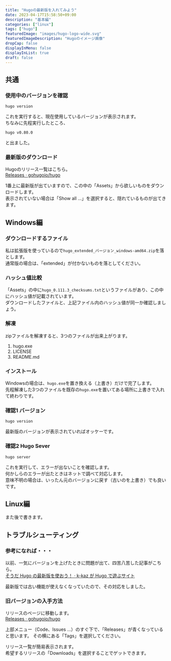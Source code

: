 ```yaml
---
title: "Hugoの最新版を入れてみよう"
date: 2023-04-17T15:58:50+09:00
description: "基本編"
categories: ["linux"]
tags: ["hugo"]
featuredImage: "images/hugo-logo-wide.svg"
featuredImageDescription: "Hugoのイメージ画像"
dropCap: false
displayInMenu: false
displayInList: true
draft: false
---
```

## 共通

### 使用中のバージョンを確認

```text
hugo version
```

これを実行すると、現在使用しているバージョンが表示されます。  
ちなみに先程実行したところ、  

```text
hugo v0.80.0
```

と出ました。  

### 最新版のダウンロード

Hugoのリリース一覧はこちら。  
[Releases · gohugoio/hugo](https://github.com/gohugoio/hugo/releases)  

1番上に最新版が出ていますので、この中の「Assets」から欲しいものをダウンロードします。  
表示されていない場合は「Show all ...」を選択すると、隠れているものが出てきます。  

## Windows編

### ダウンロードするファイル

私は拡張版を使っているので`hugo_extended_バージョン_windows-amd64.zip`を落とします。  
通常版の場合は、「extended」が付かないものを落としてください。  

### ハッシュ値比較

「Assets」の中に`hugo_0.111.3_checksums.txt`というファイルがあり、この中にハッシュ値が記載されています。  
ダウンロードしたファイルと、上記ファイル内のハッシュ値が同一か確認しましょう。  

### 解凍

zipファイルを解凍すると、3つのファイルが出来上がります。  

1. hugo.exe
1. LICENSE
1. README.md

### インストール

Windowsの場合は、`hugo.exe`を置き換える（上書き）だけで完了します。  
先程解凍した3つのファイルを既存の`hugo.exe`を置いてある場所に上書きで入れて終わりです。

### 確認1 バージョン

```text
hugo version
```

最新版のバージョンが表示されていればオッケーです。  

### 確認2 Hugo Sever

```text
hugo server
```

これを実行して、エラーが出ないことを確認します。  
何かしらのエラーが出たときはネットで調べて対応します。  
意味不明の場合は、いったん元のバージョンに戻す（古いのを上書き）でも良いです。  

## Linux編

また後で書きます。

## トラブルシューティング

### 参考になれば・・・

以前、一気にバージョンを上げたときに問題が出て、四苦八苦した記事がこちら。  
[そうだ Hugo の最新版を使おう！ · k-kaz が Hugo で遊ぶサイト](./hugo-new-version)  

最新版では古い機能が使えなくなっていたので、その対応をしました。  

### 旧バージョンの入手方法

リリースのページに移動します。  
[Releases · gohugoio/hugo](https://github.com/gohugoio/hugo/releases)  

上部メニュー（Code、Issues ...）のすぐ下で、「Releases」が青くなっていると思います。
その横にある「Tags」を選択してください。  

リリース一覧が簡易表示されます。  
希望するリリースの「Downloads」を選択することでゲットできます。  
